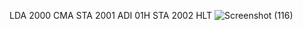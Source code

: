 LDA 2000
CMA
STA 2001
ADI 01H
STA 2002
HLT
![Screenshot (116)](https://github.com/swathi-569/CSA1231-COMPUTER-ARCHITECTURE/assets/113512699/f4ecb254-9030-4fad-8589-7c0cd2fde825)

